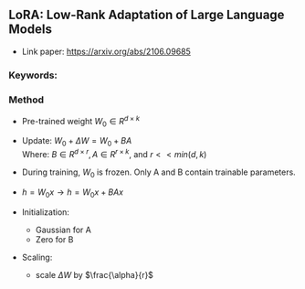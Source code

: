 ## LoRA: Low-Rank Adaptation of Large Language Models
- Link paper: https://arxiv.org/abs/2106.09685

### Keywords:


### Method
- Pre-trained weight $W_0 \in R^{d \times k}$

- Update: $W_0 + \Delta W = W_0 + BA$ \
    Where: $B \in R^{d \times r}, A \in R^{r \times k}$, and $r << min(d, k)$

- During training, $W_0$ is frozen. Only A and B contain trainable parameters.
- $h = W_0 x \to h = W_0x + BAx$
- Initialization:
    - Gaussian for A
    - Zero for B
- Scaling:
    - scale $\Delta W$ by $\frac{\alpha}{r}$